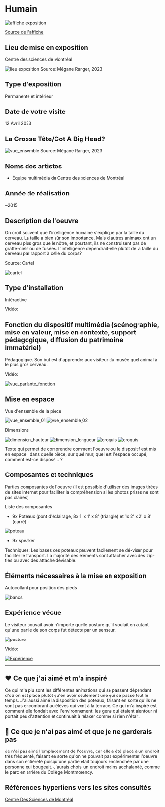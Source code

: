 # Humain

![affiche exposition](media/20230412_affiche.jpg)

[Source de l'affiche](https://lienmultimedia.com/spip.php?article50730)

## Lieu de mise en exposition
Centre des sciences de Montréal

![lieu exposition](media/20230412_lieu_exposition.jpg)
Source: Mégane Ranger, 2023

## Type d'exposition 
Permanente et intérieur

## Date de votre visite		
12 Avril 2023

## La Grosse Tête/Got A Big Head?

![vue_ensemble](media/20230412_ensemble_oeuvre.jpg)
Source: Mégane Ranger, 2023

## Noms des artistes
* Équipe multimédia du Centre des sciences de Montréal

## Année de réalisation
~2015

## Description de l'oeuvre	
On croit souvent que l'intelligence humaine s'explique par la taille du cerveau. La taille a bien sûr son importance. Mais d'autres animaux ont un cerveau plus gros que le nôtre, et pourtant, ils ne construisent pas de gratte-ciels ou de fusées. L'intelligence dépendrait-elle plutôt de la taille du cerveau par rapport à celle du corps?

Source: Cartel

![cartel](media/20230412_cartel.jpg)


## Type d'installation
Intéractive

Vidéo:


## Fonction du dispositif multimédia (scénographie, mise en valeur, mise en contexte, support pédagogique, diffusion du patrimoine immatériel)
Pédagogique. 
Son but est d'apprendre aux visiteur du musée quel animal à le plus gros cerveau.

Vidéo:

[![vue_parlante_fonction](media/20230322_vignette_youtube.png)](https://www.youtube.com/shorts/5gl5WA0eZxY)


## Mise en espace	
Vue d'ensemble de la pièce 

![vue_ensemble_01](media/20230412_piece_complete_01.jpg)
![vue_ensemble_02](media/20230412_piece_complete_02.jpg)

Dimensions 

![dimension_hauteur](media/20230412_dimension_hauteur.jpg)
![dimension_longueur](media/20230412_dimension_longueur.jpg)
![croquis](media/20230412)
![croquis](media/20230412)


Texte qui permet de comprendre comment l'oeuvre ou le dispositif est mis en espace : dans quelle pièce, sur quel mur, quel est l'espace occupé, comment est-ce disposé... ?

## Composantes et techniques	
Parties composantes de l'oeuvre (il est possible d'utiliser des images tirées de sites internet pour faciliter la compréhension si les photos prises ne sont pas claires)	

Liste des composantes

* 9x Poteaux (pont d'éclairage, 8x 1' x 1' x 8' (triangle)
 et 1x 2' x 2' x 8' (carré) )
 
![poteau](media/20230317_poteau_01.jpeg)

* 9x speaker




Techniques:
Les bases des poteaux peuvent facilement se dé-viser pour faciliter le transport. La majorité des éléments sont attacher avec des zip-ties ou avec des attache dévisable.


## Éléments nécessaires à la mise en exposition

Autocollant pour position des pieds

![bancs](media/20230428_bancs.png)


## Expérience vécue

Le visiteur pouvait avoir n'importe quelle posture qu'il voulait en autant qu'une partie de son corps fut détecté par un senseur.

![posture](media/20230412_posture_experience.jpg)


Vidéo:

[![Expérience](media/20230322_vignette_youtube.png)](https://www.youtube.com/shorts/6Vedvg7-ClQ)

----------------------------------------------------------

## ❤️ Ce que j'ai aimé et m'a inspiré
Ce qui m'a plu sont les différentes animations qui se passent dépendant d'oû on est placé plutôt qu'en avoir seulement une qui se passe tout le temps.
J'ai aussi aimé la disposition des poteaux, faisant en sorte qu'ils ne sont pas encombrant au élèves qui vont à la terrace. Ce qui m'a inspiré est comment elle fondait avec l'environnement: les gens qui étaient alentour ni portait peu d'attention et continuait à relaxer comme si rien n'était.



## 🤔 Ce que je n'ai pas aimé et que je ne garderais pas
Je n'ai pas aimé l'emplacement de l'oeuvre, car elle a été placé à un endroit très fréquenté, faisant en sorte qu'on ne pouvait pas expérimenter l'oeuvre dans son entièreté puisqu'une partie était toujours enclenchée par une personne qui bougeait. J'aurais choisi un endroit moins acchalandé, comme le parc en arrière du Collège Montmorency.

## Références		hyperliens vers les sites consultés
[Centre Des Sciences de Montréal](https://www.centredessciencesdemontreal.com/exposition-permanente/humain)

